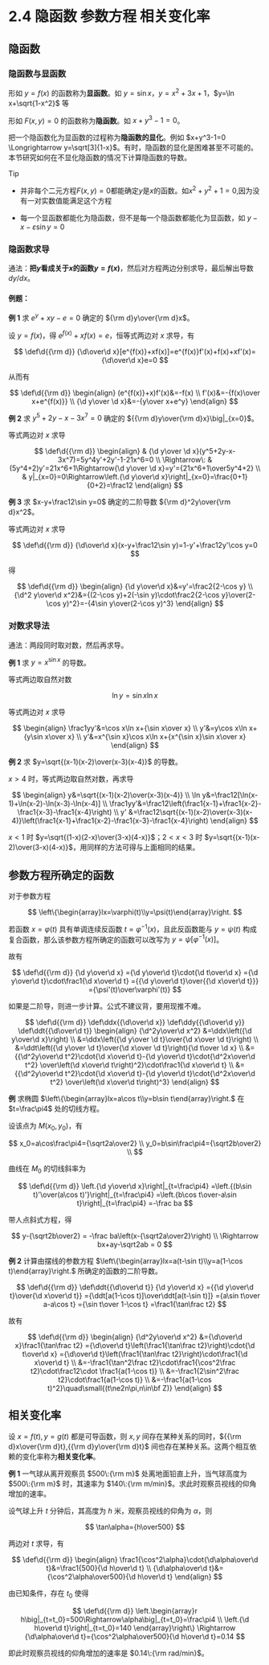 # 2.4 隐函数 参数方程 相关变化率

## 隐函数

### 隐函数与显函数

形如 $y=f(x)$ 的函数称为**显函数**。如 $y=\sin x$，$y=x^2+3x+1$，$y=\ln x+\sqrt{1-x^2}$ 等

形如 $F(x,y)=0$ 的函数称为**隐函数**。如 $x+y^3-1=0$。

把一个隐函数化为显函数的过程称为**隐函数的显化**。例如 $x+y^3-1=0 \Longrightarrow y=\sqrt[3]{1-x}$。有时，隐函数的显化是困难甚至不可能的。本节研究如何在不显化隐函数的情况下计算隐函数的导数。

> [!tip]
>
> - 并非每个二元方程$F(x,y)=0$都能确定$y$是$x$的函数。如$x^2+y^2+1=0$,因为没有一对实数值能满足这个方程
>
> - 每一个显函数都能化为隐函数，但不是每一个隐函数都能化为显函数，如 $y-x-\varepsilon\sin y=0$

### 隐函数求导

通法：**把$y$看成关于$x$的函数$y=f(x)$**，然后对方程两边分别求导，最后解出导数$dy/dx$。

#### 例题：

**例 1** 求 $e^y+xy-e=0$ 确定的 ${\rm d}y\over{\rm d}x$。

设 $y=f(x)$，得 $e^{f(x)}+xf(x)=e$，恒等式两边对 $x$ 求导，有

$$
\def\d{{\rm d}}
{\d\over\d x}[e^{f(x)}+xf(x)]=e^{f(x)}f'(x)+f(x)+xf'(x)={\d\over\d x}e=0
$$

从而有

$$
\def\d{{\rm d}}
\begin{align}
(e^{f(x)}+x)f'(x)&=-f(x) \\
f'(x)&=-{f(x)\over x+e^{f(x)}} \\
{\d y\over \d x}&=-{y\over x+e^y}
\end{align}
$$

**例 2** 求 $y^5+2y-x-3x^7=0$ 确定的 ${{\rm d}y\over{\rm d}x}\big|_{x=0}$。

等式两边对 $x$ 求导

$$
\def\d{{\rm d}}
\begin{align}
& {\d y\over \d x}(y^5+2y-x-3x^7)=5y^4y'+2y'-1-21x^6=0 \\
\Rightarrow\: & (5y^4+2)y'=21x^6+1\Rightarrow{\d y\over \d x}=y'={21x^6+1\over5y^4+2} \\
& y|_{x=0}=0\Rightarrow\left.{\d y\over\d x}\right|_{x=0}=\frac{0+1}{0+2}=\frac12
\end{align}
$$

**例 3** 求 $x-y+\frac12\sin y=0$ 确定的二阶导数 ${\rm d}^2y\over{\rm d}x^2$。

等式两边对 $x$ 求导

$$
\def\d{{\rm d}}
{\d\over\d x}(x-y+\frac12\sin y)=1-y'+\frac12y'\cos y=0
$$

得

$$
\def\d{{\rm d}}
\begin{align}
{\d y\over\d x}&=y'=\frac2{2-\cos y} \\
{\d^2 y\over\d x^2}&={(2-\cos y)+2(-\sin y)\cdot\frac2{2-\cos y}\over(2-\cos y)^2}=-{4\sin y\over(2-\cos y)^3}
\end{align}
$$

### 对数求导法

通法：两段同时取对数，然后再求导。

**例 1** 求 $y=x^{\sin x}$ 的导数。

等式两边取自然对数

$$
\ln y=\sin x \ln x
$$

等式两边对 $x$ 求导

$$
\begin{align}
\frac1yy'&=\cos x\ln x+{\sin x\over x} \\
y'&=y\cos x\ln x+{y\sin x\over x} \\
y'&=x^{\sin x}\cos x\ln x+{x^{\sin x}\sin x\over x}
\end{align}
$$

**例 2** 求 $y=\sqrt{(x-1)(x-2)\over(x-3)(x-4)}$ 的导数。

$x> 4$ 时，等式两边取自然对数，再求导

$$
\begin{align}
y&=\sqrt{(x-1)(x-2)\over(x-3)(x-4)} \\
\ln y&=\frac12[\ln(x-1)+\ln(x-2)-\ln(x-3)-\ln(x-4)] \\
\frac1yy'&=\frac12\left(\frac1{x-1}+\frac1{x-2}-\frac1{x-3}-\frac1{x-4}\right) \\
y' &=\frac12\sqrt{(x-1)(x-2)\over(x-3)(x-4)}\left(\frac1{x-1}+\frac1{x-2}-\frac1{x-3}-\frac1{x-4}\right)
\end{align}
$$

$x<1$ 时 $y=\sqrt{(1-x)(2-x)\over(3-x)(4-x)}$；$2<x<3$ 时 $y=\sqrt{(x-1)(x-2)\over(3-x)(4-x)}$，用同样的方法可得与上面相同的结果。

## 参数方程所确定的函数

对于参数方程

$$
\left\{\begin{array}lx=\varphi(t)\\y=\psi(t)\end{array}\right.
$$

若函数 $x=\varphi(t)$ 具有单调连续反函数 $t=\varphi^{-1}(x)$，且此反函数能与 $y=\psi(t)$ 构成复合函数，那么该参数方程所确定的函数可以改写为 $y=\psi[\varphi^{-1}(x)]$。

故有

$$
\def\d{{\rm d}}
{\d y\over\d x}
={\d y\over\d t}\cdot{\d t\over\d x}
={\d y\over\d t}\cdot\frac1{\d x\over\d t}
={{\d y\over\d t}\over{{\d x\over\d t}}}
={\psi'(t)\over\varphi'(t)}
$$

如果是二阶导，则进一步计算。公式不建议背，要用现推不难。

$$
\def\d{{\rm d}}
\def\ddx{{\d\over\d x}}
\def\ddy{{\d\over\d y}}
\def\ddt{{\d\over\d t}}
\begin{align}
{\d^2y\over\d x^2}
&=\ddx\left({\d y\over\d x}\right) \\
&=\ddx\left({\d y\over \d t}\over{\d x\over \d t}\right) \\
&=\ddt\left({\d y\over \d t}\over{\d x\over \d t}\right){\d t\over \d x} \\
&={{\d^2y\over\d t^2}\cdot{\d x\over\d t}-{\d y\over\d t}\cdot{\d^2x\over\d t^2}
  \over\left(\d x\over\d t\right)^2}\cdot\frac1{\d x\over\d t} \\
&={{\d^2y\over\d t^2}\cdot{\d x\over\d t}-{\d y\over\d t}\cdot{\d^2x\over\d t^2}
  \over\left(\d x\over\d t\right)^3}
\end{align}
$$

**例** 求椭圆 $\left\{\begin{array}lx=a\cos t\\y=b\sin t\end{array}\right.$ 在 $t=\frac\pi4$ 处的切线方程。

设该点为 $M(x_0,y_0)$，有

$$
x_0=a\cos\frac\pi4={\sqrt2a\over2} \\
y_0=b\sin\frac\pi4={\sqrt2b\over2} \\
$$

曲线在 $M_0$ 的切线斜率为

$$
\def\d{{\rm d}}
\left.{\d y\over\d x}\right|_{t=\frac\pi4}
=\left.{(b\sin t)'\over(a\cos t)'}\right|_{t=\frac\pi4}
=\left.{b\cos t\over-a\sin t}\right|_{t=\frac\pi4}
=-\frac ba
$$

带人点斜式方程，得

$$
y-{\sqrt2b\over2} = -\frac ba\left(x-{\sqrt2a\over2}\right) \\
\Rightarrow bx+ay-\sqrt2ab = 0
$$

**例 2** 计算由摆线的参数方程 $\left\{\begin{array}lx=a(t-\sin t)\\y=a(1-\cos t)\end{array}\right.$ 所确定的函数的二阶导数。

$$
\def\d{{\rm d}}
\def\ddt{{\d\over\d t}}
{\d y\over\d x}
={{\d y\over\d t}\over{\d x\over\d t}}
={\ddt[a(1-\cos t)]\over\ddt[a(t-\sin t)]}
={a\sin t\over a-a\cos t}
={\sin t\over 1-\cos t}
=\frac1{\tan\frac t2}
$$

故有

$$
\def\d{{\rm d}}
\begin{align}
{\d^2y\over\d x^2}
&={\d\over\d x}\frac1{\tan\frac t2}
={\d\over\d t}\left(\frac1{\tan\frac t2}\right)\cdot{\d t\over\d x}
={\d\over\d t}\left(\frac1{\tan\frac t2}\right)\cdot\frac1{\d x\over\d t} \\
&=-\frac1{\tan^2\frac t2}\cdot\frac1{\cos^2\frac t2}\cdot\frac12\cdot \frac1{a(1-\cos t)} \\
&=-\frac1{2\sin^2\frac t2}\cdot\frac1{a(1-\cos t)} \\
&=-\frac1{a(1-\cos t)^2}\quad\small{(t\ne2n\pi,n\in\bf Z)}
\end{align}
$$

## 相关变化率

设 $x=f(t),y=g(t)$ 都是可导函数，则 $x,y$ 间存在某种关系的同时，${{\rm d}x\over{\rm d}t},{{\rm d}y\over{\rm d}t}$ 间也存在某种关系。这两个相互依赖的变化率称为**相关变化率**。

**例 1** 一气球从离开观察员 $500\:{\rm m}$ 处离地面铅直上升，当气球高度为 $500\:{\rm m}$ 时，其速率为 $140\:{\rm m/min}$。求此时观察员视线的仰角增加的速率。

设气球上升 $t$ 分钟后，其高度为 $h$ 米，观察员视线的仰角为 $\alpha$，则

$$
\tan\alpha={h\over500}
$$

两边对 $t$ 求导，有

$$
\def\d{{\rm d}}
\begin{align}
\frac1{\cos^2\alpha}\cdot{\d\alpha\over\d t}&=\frac1{500}{\d h\over\d t} \\
{\d\alpha\over\d t}&={\cos^2\alpha\over500}{\d h\over\d t}
\end{align}
$$

由已知条件，存在 $t_0$ 使得

$$
\def\d{{\rm d}}
\left.\begin{array}r
h\big|_{t=t_0}=500\Rightarrow\alpha\big|_{t=t_0}=\frac\pi4 \\
\left.{\d h\over\d t}\right|_{t=t_0}=140
\end{array}\right\}
\Rightarrow
{\d\alpha\over\d t}={\cos^2\alpha\over500}{\d h\over\d t}=0.14
$$

即此时观察员视线的仰角增加的速率是 $0.14\:{\rm rad/min}$。
